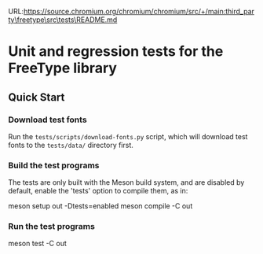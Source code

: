 URL:https://source.chromium.org/chromium/chromium/src/+/main:third_party\freetype\src\tests\README.md
# Unit and regression tests for the FreeType library

## Quick Start

### Download test fonts

Run the `tests/scripts/download-fonts.py` script, which will
download test fonts to the `tests/data/` directory first.

### Build the test programs

The tests are only built with the Meson build system, and
are disabled by default, enable the 'tests' option to compile
them, as in:

  meson setup out -Dtests=enabled
  meson compile -C out

### Run the test programs

  meson test -C out


